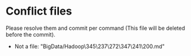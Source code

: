 # Conflict files
Please resolve them and commit per command (This file will be deleted before the commit).
- Not a file: "BigData/Hadoop\345\237\272\347\241\200.md"